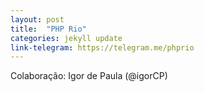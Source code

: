 ```yaml
---
layout: post
title:  "PHP Rio"
categories: jekyll update
link-telegram: https://telegram.me/phprio
---
```

Colaboração: Igor de Paula (@igorCP)
